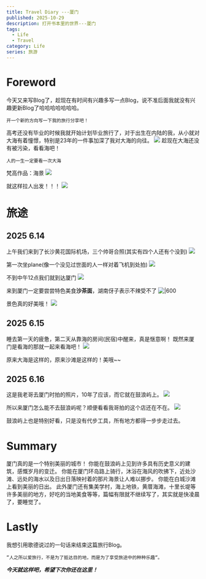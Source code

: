 ```yaml
---
title: Travel Diary ---厦门
published: 2025-10-29
description: 打开书本里的世界---厦门
tags:
  - Life
  - Travel
category: Life
series: 旅游
---
```

# Foreword
今天又来写Blog了，趁现在有时间有兴趣多写一点Blog，说不准后面我就没有兴趣更新Blog了哈哈哈哈哈哈哈。

`开一个新的方向写一下我的旅行分享吧！`

高考还没有毕业的时候我就开始计划毕业旅行了，对于出生在内陆的我，从小就对大海有着憧憬，特别是23年的一件事加深了我对大海的向往。
![](../attachment/Travel%20Diary.png)
趁现在大海还没有被污染，看看海吧！

`人的一生一定要看一次大海`

梵高作品：海景
![](../attachment/Travel%20Diary%20--厦门.png)

就这样拉人出发！！！
![](../attachment/14c5085ddb7b3bde1977480924728c18.jpg)

# 旅途
## 2025 6.14
上午我们来到了长沙黄花国际机场，三个帅哥合照(其实有四个人还有个没到)
![](../attachment/fea0e00b65e460db893f03e2d4579f8a.jpg)

第一次坐plane(像一个没见过世面的人一样对着飞机到处拍)
![](../attachment/f44dad1ee244a18192777197235908b2.jpg)

不到中午12点我们就到达厦门
![](../attachment/c4b7bf7e220af473e96b378df326ff6e.jpg)

来到厦门一定要尝尝特色美食**沙茶面**，湖南伢子表示不辣受不了
![|600](../attachment/4c5f3197979de6969966b419a0efee91.jpg)

景色真的好美哦！
![](../attachment/809cc5d746f4f4dc1d48bbb76bdd110c.jpg)

## 2025 6.15
睡去第一天的疲惫，第二天从靠海的房间(民宿)中醒来，真是惬意啊！
既然来厦门是看海的那就一起来看海吧！
![](../attachment/38adf352bbbc775a76d71b751ab116b8.jpg)

原来大海是这样的，原来沙滩是这样的！美哦~~

## 2025 6.16
这是我老哥去厦门时拍的照片，10年了应该，而它就在鼓浪屿上。
![](../attachment/6ef7e6ec1cbf93ba54c45c9e993be8ec.jpg)

所以来厦门怎么能不去鼓浪屿呢？顺便看看我哥拍的这个店还在不在。
![](../attachment/f2123e88d601b6457386b03e16999704.jpg)

鼓浪屿上也是特别好看，只是没有代步工具，所有地方都得一步步走过去。

# Summary
厦门真的是一个特别美丽的城市！
你能在鼓浪屿上见到许多具有历史意义的建筑，感慨岁月的变迁。
你能在厦门环岛路上骑行，沐浴在海风的吹拂下，近处沙滩、远处的海水以及日出日落映衬着的那片海景让人难以挪步。
你能在白城沙滩上看到美丽的日出。
此外厦门还有集美学村，海上地铁，黄厝海滩，十里长堤等许多美丽的地方，好吃的当地美食等等，篇幅有限就不继续写了，其实就是快凌晨了，要睡觉了。

# Lastly
我想引用歌德说过的一句话来结束这篇旅行Blog。

`“人之所以爱旅行，不是为了抵达目的地，而是为了享受旅途中的种种乐趣“。`

***今天就这样吧，希望下次你还在这里！***
